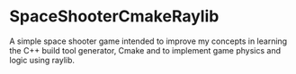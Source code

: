 # SpaceShooterCmakeRaylib
A simple space shooter game intended to improve my concepts in learning the C++ build tool generator, Cmake and to implement game physics and logic using raylib.
